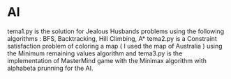 # AI
tema1.py is the solution for Jealous Husbands problems using the following algorithms : 
BFS, Backtracking, Hill Climbing, A*
tema2.py is a Constraint satisfaction problem of coloring a map ( I used the map of Australia ) using the Minimum remaining values algorithm and 
tema3.py is the implementation of MasterMind game with the Minimax algorithm with alphabeta prunning for the AI.
